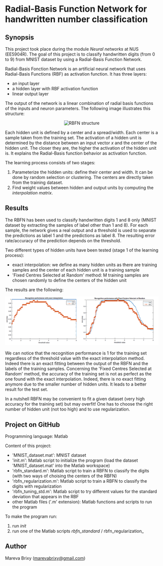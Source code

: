 # Radial-Basis Function Network for handwritten number classification

## Synopsis ##
This project took place during the module _Neural networks_ at NUS (EE5904R).
The goal of this project is to classify handwritten digits (from 0 to 9) from MNIST dataset by using a Radial-Basis Function Network. 

Radial-Basis Fonction Network is an artificial neural network that uses Radial-Basis Functions (RBF) as activation function. It has three layers: 

* an input layer
* a hidden layer with RBF activation function
* linear output layer

The output of the network is a linear combination of radial basis functions of the inputs and neuron parameters. The following image illustrates this structure:

<p align="center">
  <img src="img/rbfn_struct.png" alt="RBFN structure" />
</p>

Each hidden unit is defined by a center and a spread/width. Each center is a sample taken from the training set. The activation of a hidden unit is determined by the distance between an input vector _x_ and the center of the hidden unit. The closer they are, the higher the activation of the hidden unit is. It explains the Radial-Basis function behavior as activation function. 

The learning process consists of two stages:

1. Parameterize the hidden units: define their center and width. It can be done by random selection or clustering. The centers are directly taken from the training dataset.
2. Find weight values between hidden and output units by computing the _interpolation matrix_.

## Results ##

The RBFN has been used to classify handwritten digits 1 and 8 only (MNIST dataset by extracting the samples of label other than 1 and 8). For each sample, the network gives a real output and a threshold is used to separate the predictions as label 1 and the predictions as label 8. The resulting error rate/accuracy of the prediction depends on the threshold. 

Two different types of hidden units have been tested (stage 1 of the learning process):

* exact interpolation: we define as many hidden units as there are training samples and the center of each hidden unit is a training sample
* 'Fixed Centres Selected at Random' method: M training samples are chosen randomly to define the centers of the hidden unit

The results are the following:

<p align="center">
  <img src="img/rbfn_comp.png" alt="Performance recognition" />
</p>

We can notice that the recognition performance is 1 for the training set regardless of the threshold value with the exact interpolation method. Indeed there is an exact fitting between the output of the RBFN and the labels of the training samples.
Concerning the 'Fixed Centres Selected at Random' method, the accuracy of the training set is not as perfect as the one found with the exact interpolation. Indeed, there is no exact fitting anymore due to the smaller number of hidden units. It leads to a better result for the test set.

In a nutshell RBFN may be convenient to fit a given dataset (very high accuracy for the training set) but may overfit! One has to choose the right number of hidden unit (not too high) and to use regularization. 

## Project on GitHub ##

Programming language: Matlab

Content of this project: 

* 'MNIST_dataset.mat': MNIST dataset
* 'init.m': Matlab script to initialize the program (load the dataset 'MNIST_dataset.mat' into the Matlab workspace) 
* 'rbfn_standard.m': Matlab script to train a RBFN to classify the digits (with two ways of choising the centers of the RBFN)
* 'rbfn_regularization.m':  Matlab script to train a RBFN to classify the digits with regularization
* 'rbfn_tuning_std.m': Matlab script to try different values for the standard deviation that appears in the RBF
* other Matlab files ('.m' extension): Matlab functions and scripts to run the program

To make the program run: 

1. run _init_
2. run one of the Matlab scripts _rbfn_standard_ / rbfn_regularization_ 

## Author ##

Mareva Brixy (marevabrixy@gmail.com)
